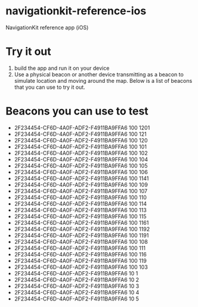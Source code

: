 # navigationkit-reference-ios
NavigationKit reference app (iOS)

# Try it out
1. build the app and run it on your device
2. Use a physical beacon or another device transmitting as a beacon to simulate location and moving around the map.  Below is a list of beacons that you can use to try it out.

# Beacons you can use to test
* 2F234454-CF6D-4A0F-ADF2-F4911BA9FFA6 100 1201
* 2F234454-CF6D-4A0F-ADF2-F4911BA9FFA6 100 121
* 2F234454-CF6D-4A0F-ADF2-F4911BA9FFA6 100 120
* 2F234454-CF6D-4A0F-ADF2-F4911BA9FFA6 100 101
* 2F234454-CF6D-4A0F-ADF2-F4911BA9FFA6 100 102
* 2F234454-CF6D-4A0F-ADF2-F4911BA9FFA6 100 104
* 2F234454-CF6D-4A0F-ADF2-F4911BA9FFA6 100 105
* 2F234454-CF6D-4A0F-ADF2-F4911BA9FFA6 100 106
* 2F234454-CF6D-4A0F-ADF2-F4911BA9FFA6 100 1141
* 2F234454-CF6D-4A0F-ADF2-F4911BA9FFA6 100 109
* 2F234454-CF6D-4A0F-ADF2-F4911BA9FFA6 100 107
* 2F234454-CF6D-4A0F-ADF2-F4911BA9FFA6 100 110
* 2F234454-CF6D-4A0F-ADF2-F4911BA9FFA6 100 114
* 2F234454-CF6D-4A0F-ADF2-F4911BA9FFA6 100 113
* 2F234454-CF6D-4A0F-ADF2-F4911BA9FFA6 100 115
* 2F234454-CF6D-4A0F-ADF2-F4911BA9FFA6 100 1161
* 2F234454-CF6D-4A0F-ADF2-F4911BA9FFA6 100 1192
* 2F234454-CF6D-4A0F-ADF2-F4911BA9FFA6 100 1191
* 2F234454-CF6D-4A0F-ADF2-F4911BA9FFA6 100 108
* 2F234454-CF6D-4A0F-ADF2-F4911BA9FFA6 100 111
* 2F234454-CF6D-4A0F-ADF2-F4911BA9FFA6 100 116
* 2F234454-CF6D-4A0F-ADF2-F4911BA9FFA6 100 119
* 2F234454-CF6D-4A0F-ADF2-F4911BA9FFA6 100 103
* 2F234454-CF6D-4A0F-ADF2-F4911BA9FFA6 10 1
* 2F234454-CF6D-4A0F-ADF2-F4911BA9FFA6 10 2
* 2F234454-CF6D-4A0F-ADF2-F4911BA9FFA6 10 3
* 2F234454-CF6D-4A0F-ADF2-F4911BA9FFA6 10 4
* 2F234454-CF6D-4A0F-ADF2-F4911BA9FFA6 10 5
